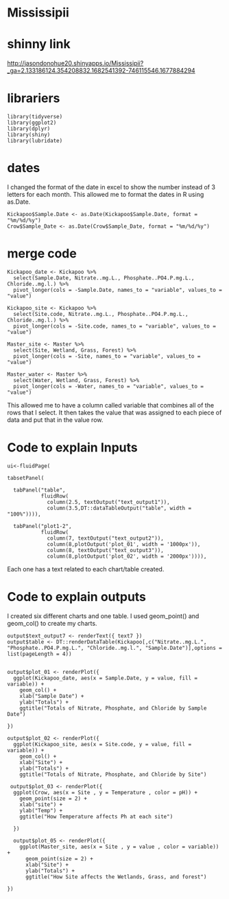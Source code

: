 # Mississipii

# shinny link 
http://jasondonohue20.shinyapps.io/Mississipii?_ga=2.133186124.354208832.1682541392-746115546.1677884294
# librariers
```
library(tidyverse)
library(ggplot2)
library(dplyr)
library(shiny)
library(lubridate)
```

# dates
I changed the format of the date in excel to show the number instead of 3 letters for each month. This allowed me to format the dates in R using as.Date.
```
Kickapoo$Sample.Date <- as.Date(Kickapoo$Sample.Date, format = "%m/%d/%y")
Crow$Sample_Date <- as.Date(Crow$Sample_Date, format = "%m/%d/%y")
```

# merge code
```
Kickapoo_date <- Kickapoo %>%
  select(Sample.Date, Nitrate..mg.L., Phosphate..PO4.P.mg.L., Chloride..mg.l.) %>%
  pivot_longer(cols = -Sample.Date, names_to = "variable", values_to = "value")

Kickapoo_site <- Kickapoo %>%
  select(Site.code, Nitrate..mg.L., Phosphate..PO4.P.mg.L., Chloride..mg.l.) %>%
  pivot_longer(cols = -Site.code, names_to = "variable", values_to = "value")

Master_site <- Master %>%
  select(Site, Wetland, Grass, Forest) %>%
  pivot_longer(cols = -Site, names_to = "variable", values_to = "value")

Master_water <- Master %>%
  select(Water, Wetland, Grass, Forest) %>%
  pivot_longer(cols = -Water, names_to = "variable", values_to = "value")
  ```
  This allowed me to have a column called variable that combines all of the rows that I select. It then takes the value that was assigned to each piece of data and put that in the value row. 
  
  # Code to explain Inputs
  ```
  ui<-fluidPage( 
  
  tabsetPanel(
    
    tabPanel("table",
             fluidRow(
               column(2.5, textOutput("text_output1")),
               column(3.5,DT::dataTableOutput("table", width = "100%")))),
    
    tabPanel("plot1-2",
             fluidRow(
               column(7, textOutput("text_output2")),
               column(8,plotOutput('plot_01', width = '1000px')),
               column(8, textOutput("text_output3")),
               column(8,plotOutput('plot_02', width = '2000px')))),
  ```
  Each one has a text related to each chart/table created. 
  
  # Code to explain outputs
   I created six different charts and one table. I used geom_point() and geom_col() to create my charts. 
  
  ```
  output$text_output7 <- renderText({ text7 })
  output$table <- DT::renderDataTable(Kickapoo[,c("Nitrate..mg.L.", "Phosphate..PO4.P.mg.L.", "Chloride..mg.l.", "Sample.Date")],options = list(pageLength = 4))
  
  
  output$plot_01 <- renderPlot({
    ggplot(Kickapoo_date, aes(x = Sample.Date, y = value, fill = variable)) +
      geom_col() +
      xlab("Sample Date") +
      ylab("Totals") +
      ggtitle("Totals of Nitrate, Phosphate, and Chloride by Sample Date") 
    
  })
  
  output$plot_02 <- renderPlot({
    ggplot(Kickapoo_site, aes(x = Site.code, y = value, fill = variable)) +
      geom_col() +
      xlab("Site") +
      ylab("Totals") +
      ggtitle("Totals of Nitrate, Phosphate, and Chloride by Site") 
   
   output$plot_03 <- renderPlot({
    ggplot(Crow, aes(x = Site , y = Temperature , color = pH)) +
      geom_point(size = 2) +
      xlab("site") +
      ylab("Temp") +
      ggtitle("How Temperature affects Ph at each site")

    }) 
    
    output$plot_05 <- renderPlot({
      ggplot(Master_site, aes(x = Site , y = value , color = variable)) +
        geom_point(size = 2) +
        xlab("Site") +
        ylab("Totals") +
        ggtitle("How Site affects the Wetlands, Grass, and forest")
    
  })
  
  
  
  
  
  

